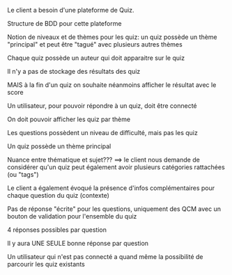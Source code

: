 Le client a besoin d'une plateforme de Quiz.

Structure de BDD pour cette plateforme

Notion de niveaux et de thèmes pour les quiz:
un quiz possède un thème "principal" et peut être "tagué" avec plusieurs autres thèmes

Chaque quiz possède un auteur qui doit apparaitre sur le quiz

Il n'y a pas de stockage des résultats des quiz

MAIS à la fin d'un quiz on souhaite néanmoins afficher le résultat avec le score

Un utilisateur, pour pouvoir répondre à un quiz, doit être connecté

On doit pouvoir afficher les quiz par thème

Les questions possèdent un niveau de difficulté, mais pas les quiz

Un quiz possède un thème principal

Nuance entre thématique et sujet??? ==> le client nous demande de considérer qu'un quiz peut également avoir plusieurs catégories rattachées (ou "tags")

Le client a également évoqué la présence d'infos complémentaires pour chaque question du quiz (contexte)

Pas de réponse "écrite" pour les questions, uniquement des QCM avec un bouton de validation pour l'ensemble du quiz

4 réponses possibles par question

Il y aura UNE SEULE bonne réponse par question

Un utilisateur qui n'est pas connecté a quand même la possibilité de parcourir les quiz existants
